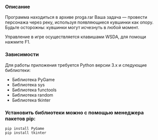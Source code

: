 ### Описание
Программа находиться в архиве proga.rar
Ваша задача — провести персонажа через реку, используя появляющиеся кувшинки как опору. Будьте осторожны: кувшинки могут исчезнуть в любой момент.

Управление в игре осуществляется клавишами WSDA, для помощи нажмите F1.

### Зависимости
Для работы приложения требуется Python версии 3.x и следующие библиотеки:
- Библиотека PyGame
- Библиотека sys
- Библиотека functools
- Библиотека random
- Библиотека tkinter 
  

### Установить библиотеки можно с помощью менеджера пакетов pip:
```
pip install PyGame
pip install tkinter
```

